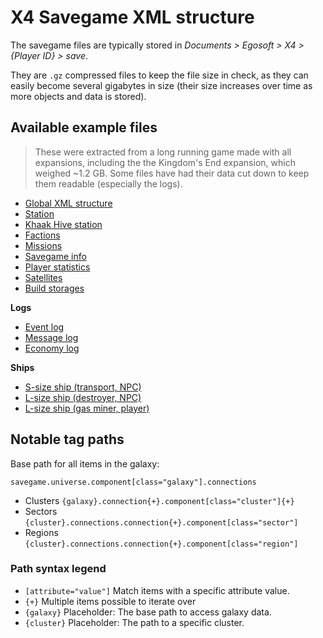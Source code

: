 # X4 Savegame XML structure

The savegame files are typically stored in _Documents > Egosoft > X4 > {Player ID} > save_.

They are `.gz` compressed files to keep the file size in check, as they can easily become
several gigabytes in size (their size increases over time as more objects and data is stored).

## Available example files

> These were extracted from a long running game made with all expansions, including the the
> Kingdom's End expansion, which weighed ~1.2 GB. Some files have had their data cut down
> to keep them readable (especially the logs).

- [Global XML structure](https://github.com/Mistralys/x4-game-notes/blob/main/savegame-xml/structure.xml)
- [Station](https://github.com/Mistralys/x4-game-notes/blob/main/savegame-xml/structure-station.xml)
- [Khaak Hive station](https://github.com/Mistralys/x4-game-notes/blob/main/savegame-xml/structure-station-khaak-hive.xml)
- [Factions](https://github.com/Mistralys/x4-game-notes/blob/main/savegame-xml/structure-factions.xml)
- [Missions](https://github.com/Mistralys/x4-game-notes/blob/main/savegame-xml/structure-missions.xml)
- [Savegame info](https://github.com/Mistralys/x4-game-notes/blob/main/savegame-xml/structure-savegame-info.xml)
- [Player statistics](https://github.com/Mistralys/x4-game-notes/blob/main/savegame-xml/structure-statistics.xml)
- [Satellites](https://github.com/Mistralys/x4-game-notes/blob/main/savegame-xml/structure-satellite.xml)
- [Build storages](https://github.com/Mistralys/x4-game-notes/blob/main/savegame-xml/structure-build-storages.xml)

**Logs**

- [Event log](https://github.com/Mistralys/x4-game-notes/blob/main/savegame-xml/structure-log.xml)
- [Message log](https://github.com/Mistralys/x4-game-notes/blob/main/savegame-xml/structure-messages.xml)
- [Economy log](https://github.com/Mistralys/x4-game-notes/blob/main/savegame-xml/structure-economylog.xml)

**Ships**

- [S-size ship (transport, NPC)](https://github.com/Mistralys/x4-game-notes/blob/main/savegame-xml/structure-ship-s-transport.xml)
- [L-size ship (destroyer, NPC)](https://github.com/Mistralys/x4-game-notes/blob/main/savegame-xml/structure-ship-l-destroyer.xml)
- [L-size ship (gas miner, player)](https://github.com/Mistralys/x4-game-notes/blob/main/savegame-xml/structure-ship-l-miner-player.xml)

## Notable tag paths

Base path for all items in the galaxy:

```
savegame.universe.component[class="galaxy"].connections
```

- Clusters
  `{galaxy}.connection{+}.component[class="cluster"]{+}`
- Sectors
  `{cluster}.connections.connection{+}.component[class="sector"]`
- Regions
  `{cluster}.connections.connection{+}.component[class="region"]`

### Path syntax legend

- `[attribute="value"]` Match items with a specific attribute value.
- `{+}` Multiple items possible to iterate over
- `{galaxy}` Placeholder: The base path to access galaxy data.
- `{cluster}` Placeholder: The path to a specific cluster.
